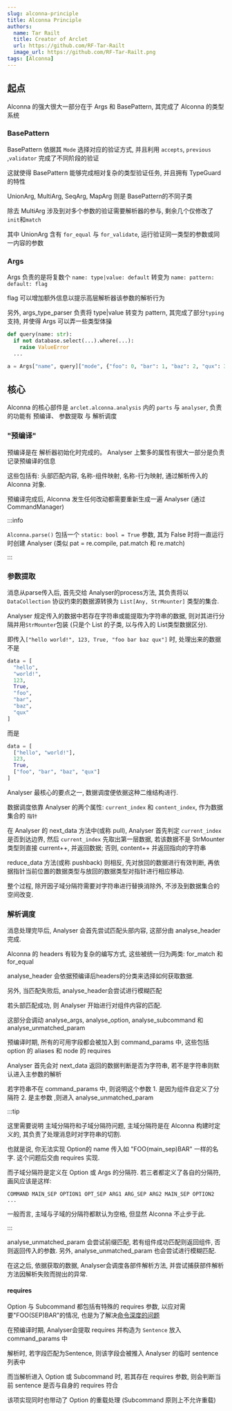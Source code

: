 ```yaml
---
slug: alconna-principle
title: Alconna Principle
authors:
  name: Tar Railt
  title: Creator of Arclet
  url: https://github.com/RF-Tar-Railt
  image_url: https://github.com/RF-Tar-Railt.png
tags: [Alconna]
---
```


## 起点

Alconna 的强大很大一部分在于 Args 和 BasePattern, 其完成了 Alconna 的类型系统

### BasePattern

BasePattern 依据其 `Mode` 选择对应的验证方式, 并且利用 `accepts`, `previous` ,`validator` 完成了不同阶段的验证

这就使得 BasePattern 能够完成相对复杂的类型验证任务, 并且拥有 TypeGuard 的特性

UnionArg, MultiArg, SeqArg, MapArg 则是 BasePattern的不同子类

除去 MultiArg 涉及到对多个参数的验证需要解析器的参与, 剩余几个仅修改了`init`和`match`

其中 UnionArg 含有 `for_equal` 与 `for_validate`, 运行验证同一类型的参数或同一内容的参数

### Args

Args 负责的是将复数个 `name: type|value: default` 转变为 `name: pattern: default: flag`

flag 可以增加额外信息以提示高层解析器该参数的解析行为

另外, args_type_parser 负责将 type|value 转变为 pattern, 其完成了部分`typing`支持, 并使得 Args 可以弄一些类型体操

```python
def query(name: str):
  if not database.select(...).where(...):
    raise ValueError
  ...

a = Args["name", query]["mode", {"foo": 0, "bar": 1, "baz": 2, "qux": 3}]
```

## 核心

Alconna 的核心部件是 `arclet.alconna.analysis` 内的 `parts` 与 `analyser`, 负责的功能有
预编译、 参数提取 与 解析调度

### "预编译"

预编译是在 解析器初始化时完成的。 Analyser 上繁多的属性有很大一部分是负责记录预编译的信息

这些包括有: 头部匹配内容, 名称-组件映射, 名称-行为映射, 通过解析传入的 Alconna 对象.

预编译完成后, Alconna 发生任何改动都需要重新生成一遍 Analyser (通过 CommandManager)

:::info

`Alconna.parse()` 包括一个 `static: bool = True` 参数, 其为 False 时将一直运行时创建 Analyser
(类似 pat = re.compile, pat.match 和 re.match)

:::

### 参数提取

消息从parse传入后, 首先交给 Analyser的process方法, 其负责将以 `DataCollection` 协议约束的数据源转换为
`List[Any, StrMounter]` 类型的集合.

Analyser 规定传入的数据中若存在字符串或能提取为字符串的数据, 则对其进行分隔并用`StrMounter`包装
(只是个 List 的子类, 以与传入的 List类型数据区分).

即传入`["hello world!", 123, True, "foo bar baz qux"]` 时, 处理出来的数据不是

```python
data = [
  "hello", 
  "world!", 
  123, 
  True, 
  "foo", 
  "bar", 
  "baz", 
  "qux"
]
```
而是
```python
data = [
  ["hello", "world!"],
  123,
  True,
  ["foo", "bar", "baz", "qux"]
]
```

Analyser 最核心的要点之一, 数据调度便依据这种二维结构进行.

数据调度依靠 Analyser 的两个属性: `current_index` 和 `content_index`, 作为数据集合的 `指针` 

在 Analyser 的 next_data 方法中(或称 pull), Analyser 首先判定 `current_index` 是否到达边界, 
然后 `current_index` 先取出第一层数据, 若该数据不是 StrMounter 类型则直接 current++, 并返回数据;
否则, content++ 并返回指向的字符串

reduce_data 方法(或称 pushback) 则相反, 先对放回的数据进行有效判断, 再依据指针当前位置的数据类型与放回的数据类型对指针进行相应移动.

整个过程, 除开因子域分隔符需要对字符串进行替换消除外, 不涉及到数据集合的空间改变.

### 解析调度

消息处理完毕后, Analyser 会首先尝试匹配头部内容, 这部分由 analyse_header 完成.

Alconna 的 headers 有较为复杂的编写方式, 这些被统一归为两类: for_match 和 for_equal

analyse_header 会依据预编译后headers的分类来选择如何获取数据.

另外, 当匹配失败后, analyse_header会尝试进行模糊匹配

若头部匹配成功, 则 Analyser 开始进行对组件内容的匹配.

这部分会调动 analyse_args, analyse_option, analyse_subcommand 和 analyse_unmatched_param

预编译时期, 所有的可用字段都会被加入到 command_params 中, 这些包括 option 的 aliases 和 node 的 requires

Analyser 首先会对 next_data 返回的数据判断是否为字符串, 若不是字符串则默认进入主参数的解析

若字符串不在 command_params 中, 则说明这个参数 1. 是因为组件自定义了分隔符 2. 是主参数 ,则进入 analyse_unmatched_param

:::tip

这里需要说明 主域分隔符和子域分隔符问题, 主域分隔符是在 Alconna 构建时定义的, 其负责了处理消息时对字符串的切割.

也就是说, 你无法实现 Option的 name 传入如 "FOO(main_sep)BAR" 一样的名字. 这个问题后交由 requires 实现.

而子域分隔符是定义在 Option 或 Args 的分隔符. 若三者都定义了各自的分隔符, 画风应该是这样:
```
COMMAND MAIN_SEP OPTION1 OPT_SEP ARG1 ARG_SEP ARG2 MAIN_SEP OPTION2 ...
```

一般而言, 主域与子域的分隔符都默认为空格, 但显然 Alconna 不止步于此.

:::

analyse_unmatched_param 会尝试前缀匹配, 若有组件成功匹配则返回组件, 否则返回传入的参数. 另外, analyse_unmatched_param
也会尝试进行模糊匹配.

在这之后, 依据获取的数据, Analyser会调度各部件解析方法, 并尝试捕获部件解析方法因解析失败而抛出的异常.

#### requires

Option 与 Subcommand 都包括有特殊的 requires 参数, 以应对需要"FOO(SEP)BAR"的情况, 也是为了解决[命令深度的问题](https://github.com/ArcletProject/Alconna/discussions/44)

在预编译时期, Analyser会提取 requires 并构造为 `Sentence` 放入 command_params 中

解析时, 若字段匹配为Sentence, 则该字段会被推入 Analyser 的临时 sentence 列表中

而当解析进入 Option 或 Subcommand 时, 若其存在 requires 参数, 则会判断当前 sentence 是否与自身的 requires 符合

该项实现同时也带动了 Option 的重载处理 (Subcommand 原则上不允许重载)



